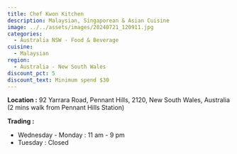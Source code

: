 ```yaml
---
title: Chef Kwon Kitchen
description: Malaysian, Singaporean & Asian Cuisine
image: ../../assets/images/20240721_120911.jpg
categories:
  - Australia NSW - Food & Beverage
cuisine:
  - Malaysian
region:
  - Australia - New South Wales
discount_pct: 5
discount_text: Minimum spend $30
---
```

**Location :** 92 Yarrara Road, Pennant Hills, 2120, New South Wales, Australia\
(2 mins walk from Pennant Hills Station)

**Trading :** 

* Wednesday - Monday : 11 am - 9 pm
* Tuesday : Closed
